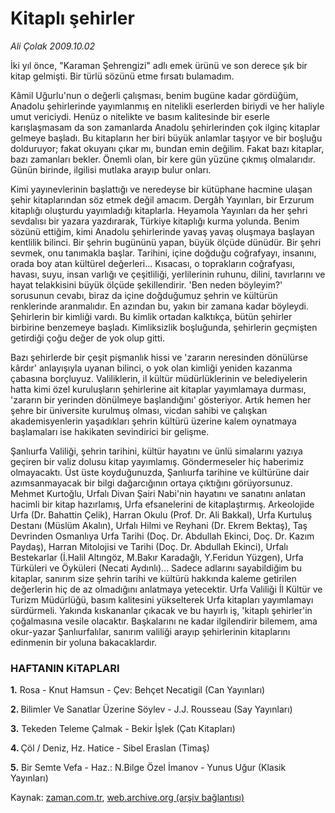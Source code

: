 # Kitaplı şehirler

*Ali Çolak 2009.10.02*

<tr><td class="metin" colspan="2" style="padding-top: 20px; padding-left: 5px; padding-right: 10px;">İki yıl önce, "Karaman Şehrengizi" adlı emek ürünü ve son derece şık bir kitap gelmişti. Bir türlü sözünü etme fırsatı bulamadım.</td></tr><tr><td class="metin" colspan="2" style="padding-top: 20px; padding-left: 5px; padding-right: 10px;"><p>Kâmil Uğurlu'nun o değerli çalışması, benim bugüne kadar gördüğüm, Anadolu şehirlerinde yayımlanmış en nitelikli eserlerden biriydi ve her haliyle umut vericiydi. Henüz o nitelikte ve basım kalitesinde bir eserle karışlaşmasam da son zamanlarda Anadolu şehirlerinden çok ilginç kitaplar gelmeye başladı. Bu kitapların her biri büyük anlamlar taşıyor ve bir boşluğu dolduruyor; fakat okuyanı çıkar mı, bundan emin değilim. Fakat bazı kitaplar, bazı zamanları bekler. Önemli olan, bir kere gün yüzüne çıkmış olmalarıdır. Günün birinde, ilgilisi mutlaka arayıp bulur onları.
<p>Kimi yayınevlerinin başlattığı ve neredeyse bir kütüphane hacmine ulaşan şehir kitaplarından söz etmek değil amacım. Dergâh Yayınları, bir Erzurum kitaplığı oluşturdu yayımladığı kitaplarla. Heyamola Yayınları da her şehri sevdalısı bir yazara yazdırarak, Türkiye kitaplığı kurma yolunda. Benim sözünü ettiğim, kimi Anadolu şehirlerinde yavaş yavaş oluşmaya başlayan kentlilik bilinci. Bir şehrin bugününü yapan, büyük ölçüde dünüdür. Bir şehri sevmek, onu tanımakla başlar. Tarihini, içine doğduğu coğrafyayı, insanını, orada boy atan kültürel değerleri... Kısacası, o toprakların coğrafyası, havası, suyu, insan varlığı ve çeşitliliği, yerlilerinin ruhunu, dilini, tavırlarını ve hayat telakkisini büyük ölçüde şekillendirir. 'Ben neden böyleyim?' sorusunun cevabı, biraz da içine doğduğumuz şehrin ve kültürün renklerinde aranmalıdır. En azından bu, yakın bir zamana kadar böyleydi. Şehirlerin bir kimliği vardı. Bu kimlik ortadan kalktıkça, bütün şehirler birbirine benzemeye başladı. Kimliksizlik boşluğunda, şehirlerin geçmişten getirdiği çoğu değer de yok olup gitti.
<p>Bazı şehirlerde bir çeşit pişmanlık hissi ve 'zararın neresinden dönülürse kârdır' anlayışıyla uyanan bilinci, o yok olan kimliği yeniden kazanma çabasına borçluyuz. Valiliklerin, il kültür müdürlüklerinin ve belediyelerin hatta kimi özel kuruluşların şehirlerine ait kitaplar yayımlamaya durması, 'zararın bir yerinden dönülmeye başlandığını' gösteriyor. Artık hemen her şehre bir üniversite kurulmuş olması, vicdan sahibi ve çalışkan akademisyenlerin yaşadıkları şehrin kültürü üzerine kalem oynatmaya başlamaları ise hakikaten sevindirici bir gelişme. 
<p>Şanlıurfa Valiliği, şehrin tarihini, kültür hayatını ve ünlü simalarını yazıya geçiren bir valiz dolusu kitap yayımlamış. Göndermeseler hiç haberimiz olmayacaktı. Üst üste koyduğunuzda, Şanlıurfa tarihine ve kültürüne dair azımsanmayacak bir bilgi dağarcığının ortaya çıktığını görüyorsunuz. Mehmet Kurtoğlu, Urfalı Divan Şairi Nabi'nin hayatını ve sanatını anlatan hacimli bir kitap hazırlamış, Urfa efsanelerini de kitaplaştırmış. Arkeolojide Urfa (Dr. Bahattin Çelik), Harran Okulu (Prof. Dr. Ali Bakkal), Urfa Kurtuluş Destanı (Müslüm Akalın), Urfalı Hilmi ve Reyhani (Dr. Ekrem Bektaş), Taş Devrinden Osmanlıya Urfa Tarihi (Doç. Dr. Abdullah Ekinci, Doç. Dr. Kazım Paydaş), Harran Mitolojisi ve Tarihi (Doç. Dr. Abdullah Ekinci), Urfalı Bestekarlar (İ.Halil Altıngöz, M.Bakır Karadağlı, Y.Feridun Yüzgen), Urfa Türküleri ve Öyküleri (Necati Aydınlı)... Sadece adlarını sayabildiğim bu kitaplar, sanırım size şehrin tarihi ve kültürü hakkında kaleme getirilen değerlerin hiç de az olmadığını anlatmaya yetecektir. Urfa Valiliği İl Kültür ve Turizm Müdürlüğü, basım kalitesini yükselterek Urfa kitapları yayımlamayı sürdürmeli. Yakında kıskananlar çıkacak ve bu hayırlı iş, 'kitaplı şehirler'in çoğalmasına vesile olacaktır. Başkalarını ne kadar ilgilendirir bilemem, ama okur-yazar Şanlıurfalılar, sanırım valiliği arayıp şehirlerinin kitaplarını edinmenin bir yoluna bakacaklardır.
<p><h3>HAFTANIN KiTAPLARI</h3>
<p><b>1.</b> Rosa - Knut Hamsun - Çev: Behçet Necatigil (Can Yayınları)
<p><b>2. </b>Bilimler Ve Sanatlar Üzerine Söylev - J.J. Rousseau (Say Yayınları)
<p><b>3.</b> Tekeden Teleme Çalmak - Bekir İşlek (Çatı Kitapları)
<p><b>4. </b>Çöl / Deniz, Hz. Hatice - Sibel Eraslan (Timaş)
<p><b>5.</b> Bir Semte Vefa - Haz.: N.Bilge Özel İmanov - Yunus Uğur (Klasik Yayınları)<br/></p></p></p></p></p></p></p></p></p></p></td></tr>

Kaynak: [zaman.com.tr](http://zaman.com.tr/yazar.do?yazino=898202), [web.archive.org (arşiv bağlantısı)](http://web.archive.org/web/20091006093702/http://www.zaman.com.tr:80/yazar.do?yazino=898202)
